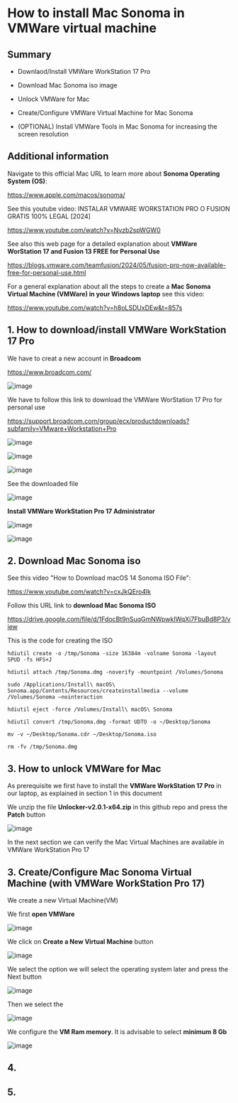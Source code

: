 # How to install Mac Sonoma in VMWare virtual machine

## Summary

- Downlaod/Install VMWare WorkStation 17 Pro

- Download Mac Sonoma iso image

- Unlock VMWare for Mac

- Create/Configure VMWare Virtual Machine for Mac Sonoma

- (OPTIONAL) Install VMWare Tools in Mac Sonoma for increasing the screen resolution

## Additional information

Navigate to this official Mac URL to learn more about **Sonoma Operating System (OS)**: 

https://www.apple.com/macos/sonoma/

See this youtube video: INSTALAR VMWARE WORKSTATION PRO O FUSION GRATIS 100% LEGAL [2024]

https://www.youtube.com/watch?v=Nvzb2spWGW0

See also this web page for a detailed explanation about **VMWare WorStation 17 and Fusion 13 FREE for Personal Use**

https://blogs.vmware.com/teamfusion/2024/05/fusion-pro-now-available-free-for-personal-use.html

For a general explanation about all the steps to create a **Mac Sonoma Virtual Machine (VMWare) in your Windows laptop** see this video: 

https://www.youtube.com/watch?v=h8oLSDUxDEw&t=857s

## 1. How to download/install VMWare WorkStation 17 Pro

We have to creat a new account in **Broadcom**

https://www.broadcom.com/

![image](https://github.com/luiscoco/macOS_Sonoma_VMWare/assets/32194879/75269a1c-6543-4198-9226-9c9ee4470baa)

We have to follow this link to download the VMWare WorStation 17 Pro for personal use

https://support.broadcom.com/group/ecx/productdownloads?subfamily=VMware+Workstation+Pro

![image](https://github.com/luiscoco/macOS_Sonoma_VMWare/assets/32194879/4443bd82-e817-4c90-9173-1e3c8c4adb06)

![image](https://github.com/luiscoco/macOS_Sonoma_VMWare/assets/32194879/4fc746b1-9f02-4b8b-9c2b-9e2d746578bb)

![image](https://github.com/luiscoco/macOS_Sonoma_VMWare/assets/32194879/1bab3ce2-cec3-4e6d-8cc4-10d3d8782497)

See the downloaded file

![image](https://github.com/luiscoco/macOS_Sonoma_VMWare/assets/32194879/0d32376a-4f13-4adb-bec2-5b137b188856)

**Install VMWare WorkStation Pro 17 Administrator**

![image](https://github.com/luiscoco/macOS_Sonoma_VMWare/assets/32194879/5e0359fa-c0b5-470f-b14e-b18b49a6fc61)

![image](https://github.com/luiscoco/macOS_Sonoma_VMWare/assets/32194879/e6279d8a-b980-4af5-9a2c-26d83905f060)



## 2. Download Mac Sonoma iso

See this video "How to Download macOS 14 Sonoma ISO File":

https://www.youtube.com/watch?v=cxJkQEro4lk

Follow this URL link to **download Mac Sonoma ISO**

https://drive.google.com/file/d/1FdocBt9nSuqGmNWpwkIWqXi7FbuBd8P3/view

This is the code for creating the ISO

```
hdiutil create -o /tmp/Sonoma -size 16384m -volname Sonoma -layout SPUD -fs HFS+J

hdiutil attach /tmp/Sonoma.dmg -noverify -mountpoint /Volumes/Sonoma

sudo /Applications/Install\ macOS\ Sonoma.app/Contents/Resources/createinstallmedia --volume /Volumes/Sonoma –nointeraction

hdiutil eject -force /Volumes/Install\ macOS\ Sonoma

hdiutil convert /tmp/Sonoma.dmg -format UDTO -o ~/Desktop/Sonoma

mv -v ~/Desktop/Sonoma.cdr ~/Desktop/Sonoma.iso

rm -fv /tmp/Sonoma.dmg
```

## 3. How to unlock VMWare for Mac

As prerequisite we first have to install the **VMWare WorkStation 17 Pro** in our laptop, as explained in section 1 in this document

We unzip the file **Unlocker-v2.0.1-x64.zip** in this github repo and press the **Patch** button

![image](https://github.com/luiscoco/macOS_Sonoma_VMWare/assets/32194879/cf1c5855-86e2-4f67-9bc8-829b3a896987)

In the next section we can verify the Mac Virtual Machines are available in VMWare WorkStation Pro 17

## 3. Create/Configure Mac Sonoma Virtual Machine (with VMWare WorkStation Pro 17)

We create a new Virtual Machine(VM)

We first **open VMWare** 

![image](https://github.com/luiscoco/macOS_Sonoma_VMWare/assets/32194879/f94271be-f8f1-4c8a-81ba-b8acd46dcbc5)

We click on **Create a New Virtual Machine** button 

![image](https://github.com/luiscoco/macOS_Sonoma_VMWare/assets/32194879/1be9a4da-3266-444f-8e60-03590ddc295b)

We select the option we will select the operating system later and press the Next button

![image](https://github.com/luiscoco/macOS_Sonoma_VMWare/assets/32194879/845a33d2-50c7-455c-bf4e-efcbf138a72f)

Then we select the 

![image](https://github.com/luiscoco/macOS_Sonoma_VMWare/assets/32194879/1bce6942-9c1b-4388-a178-b6d351e585d2)



We configure the **VM Ram memory**. It is advisable to select **minimum 8 Gb**

![image](https://github.com/luiscoco/macOS_Sonoma_VMWare/assets/32194879/64f68232-274f-4334-a5fe-aacb10ec0dac)



## 4. 


## 5. 



